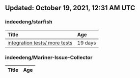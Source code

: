 ## Updated: October 19, 2021, 12:31 AM UTC


### indeedeng/starfish
|**Title**|**Age**|
|:----|:----|
|[integration tests/ more tests](https://github.com/indeedeng/starfish/issues/117)|19&nbsp;days|


### indeedeng/Mariner-Issue-Collector
|**Title**|**Age**|
|:----|:----|